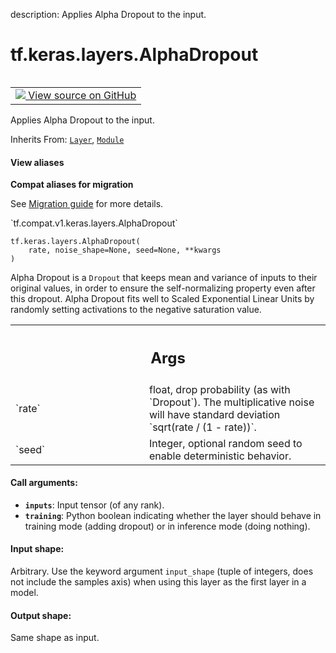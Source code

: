 description: Applies Alpha Dropout to the input.

<div itemscope itemtype="http://developers.google.com/ReferenceObject">
<meta itemprop="name" content="tf.keras.layers.AlphaDropout" />
<meta itemprop="path" content="Stable" />
<meta itemprop="property" content="__init__"/>
<meta itemprop="property" content="__new__"/>
</div>

# tf.keras.layers.AlphaDropout

<!-- Insert buttons and diff -->

<table class="tfo-notebook-buttons tfo-api nocontent" align="left">
<td>
  <a target="_blank" href="https://github.com/keras-team/keras/tree/v2.9.0/keras/layers/regularization/alpha_dropout.py#L27-L100">
    <img src="https://www.tensorflow.org/images/GitHub-Mark-32px.png" />
    View source on GitHub
  </a>
</td>
</table>



Applies Alpha Dropout to the input.

Inherits From: [`Layer`](../../../tf/keras/layers/Layer.md), [`Module`](../../../tf/Module.md)

<section class="expandable">
  <h4 class="showalways">View aliases</h4>
  <p>
<b>Compat aliases for migration</b>
<p>See
<a href="https://www.tensorflow.org/guide/migrate">Migration guide</a> for
more details.</p>
<p>`tf.compat.v1.keras.layers.AlphaDropout`</p>
</p>
</section>

<pre class="devsite-click-to-copy prettyprint lang-py tfo-signature-link">
<code>tf.keras.layers.AlphaDropout(
    rate, noise_shape=None, seed=None, **kwargs
)
</code></pre>



<!-- Placeholder for "Used in" -->

Alpha Dropout is a `Dropout` that keeps mean and variance of inputs
to their original values, in order to ensure the self-normalizing property
even after this dropout.
Alpha Dropout fits well to Scaled Exponential Linear Units
by randomly setting activations to the negative saturation value.

<!-- Tabular view -->
 <table class="responsive fixed orange">
<colgroup><col width="214px"><col></colgroup>
<tr><th colspan="2"><h2 class="add-link">Args</h2></th></tr>

<tr>
<td>
`rate`
</td>
<td>
float, drop probability (as with `Dropout`).
The multiplicative noise will have
standard deviation `sqrt(rate / (1 - rate))`.
</td>
</tr><tr>
<td>
`seed`
</td>
<td>
Integer, optional random seed to enable deterministic behavior.
</td>
</tr>
</table>



#### Call arguments:


* <b>`inputs`</b>: Input tensor (of any rank).
* <b>`training`</b>: Python boolean indicating whether the layer should behave in
  training mode (adding dropout) or in inference mode (doing nothing).


#### Input shape:

Arbitrary. Use the keyword argument `input_shape`
(tuple of integers, does not include the samples axis)
when using this layer as the first layer in a model.



#### Output shape:

Same shape as input.


